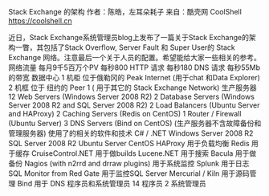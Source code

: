 Stack Exchange 的架构
作者：陈皓，左耳朵耗子
来自：酷壳网 CoolShell https://coolshell.cn

近日，Stack Exchange系统管理员blog上发布了一篇关于Stack Exchange的架构一瞥，其包括了Stack Overflow, Server Fault 和 Super User的 Stack Exchange 网络。注意最后一个关于人员的配置。希望能给大家一些相关的参考。
网络流量 每月9千5百万个PV 每秒800 HTTP 请求 每秒180 DNS 请求 每秒55Mb 的带宽
数据中心 1 机柜 位于俄勒冈的 Peak Internet (用于chat 和Data Explorer) 2 机框 位于 纽约的 Peer 1 ( 用于其它的 Stack Exchange Network)
生产服务器 12 Web Servers (Windows Server 2008 R2) 2 Database Servers (Windows Server 2008 R2 and SQL Server 2008 R2) 2 Load Balancers (Ubuntu Server and HAProxy) 2 Caching Servers (Redis on CentOS) 1 Router / Firewall (Ubuntu Server) 3 DNS Servers (Bind on CentOS)
(生产服务器不含故障备份和管理服务器)
使用了的相关的软件和技术 C# / .NET Windows Server 2008 R2 SQL Server 2008 R2 Ubuntu Server CentOS HAProxy 用于负载均衡 Redis 用于缓存 CruiseControl.NET 用于做builds Lucene.NET 用于搜索 Bacula 用于做备份 Nagios (with n2rrd and drraw plugins) 用于系统监控 Splunk 用于日志 SQL Monitor from Red Gate 用于监控SQL Server Mercurial / Kiln 用于源码管理 Bind 用于 DNS
程序员和系统管理员 14 程序员 2 系统管理员